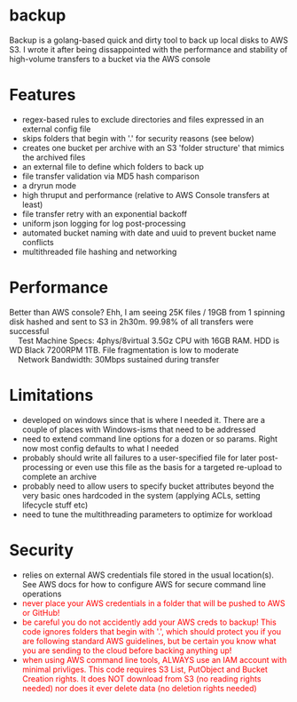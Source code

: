 # backup
Backup is a golang-based quick and dirty tool to back up local disks to AWS S3. I wrote it after being dissappointed with the performance and stability of high-volume transfers to a bucket via the AWS console

# Features
* regex-based rules to exclude directories and files expressed in an external config file
* skips folders that begin with '.' for security reasons (see below)
* creates one bucket per archive with an S3 'folder structure' that mimics the archived files
* an external file to define which folders to back up
* file transfer validation via MD5 hash comparison
* a dryrun mode
* high thruput and performance (relative to AWS Console transfers at least)
* file transfer retry with an exponential backoff
* uniform json logging for log post-processing
* automated bucket naming with date and uuid to prevent bucket name conflicts
* multithreaded file hashing and networking

# Performance
Better than AWS console? Ehh, I am seeing 25K files / 19GB from 1 spinning disk hashed and sent to S3 in 2h30m. 99.98% of all transfers were successful  
&nbsp;&nbsp;&nbsp;&nbsp;Test Machine Specs: 4phys/8virtual 3.5Gz CPU with 16GB RAM. HDD is WD Black 7200RPM 1TB. File fragmentation is low to moderate  
&nbsp;&nbsp;&nbsp;&nbsp;Network Bandwidth: 30Mbps sustained during transfer

# Limitations
* developed on windows since that is where I needed it. There are a couple of places with Windows-isms that need to be addressed
* need to extend command line options for a dozen or so params. Right now most config defaults to what I needed
* probably should write all failures to a user-specified file for later post-processing or even use this file as the basis for a targeted re-upload to complete an archive
* probably need to allow users to specify bucket attributes beyond the very basic ones hardcoded in the system (applying ACLs, setting lifecycle stuff etc)
* need to tune the multithreading parameters to optimize for workload

# Security
* relies on external AWS credentials file stored in the usual location(s). See AWS docs for how to configure AWS for secure command line operations
* <span style="color:red">never place your AWS credentials in a folder that will be pushed to AWS or GitHub!</span>
* <span style="color:red">be careful you do not accidently add your AWS creds to backup! This code ignores folders that begin with '.', which should protect you if you are following standard AWS guidelines, but be certain you know what you are sending to the cloud before backing anything up!</span>
* <span style="color:red">when using AWS command line tools, ALWAYS use an IAM account with minimal privliges. This code requires S3 List, PutObject and Bucket Creation rights. It does NOT download from S3 (no reading rights needed) nor does it ever delete data (no deletion rights needed)</span>